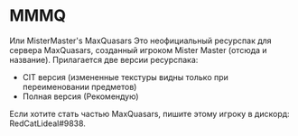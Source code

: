 # MMMQ
Или MisterMaster's MaxQuasars
Это неофициальный ресурспак для сервера MaxQuasars, созданный игроком Mister Master (отсюда и название).
Прилагается две версии ресурспака:
- CIT версия (измененные текстуры видны только при переименовании предметов)
- Полная версия (Рекомендую)

Если хотите стать частью MaxQuasars, пишите этому игроку в дискорд: RedCatLideal#9838.